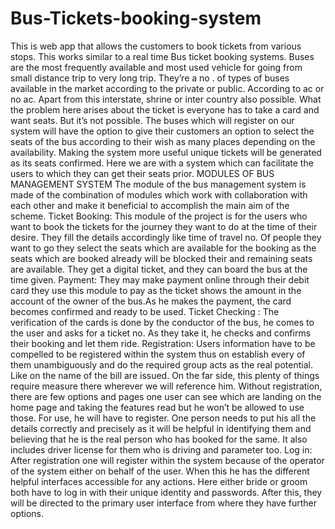 # Bus-Tickets-booking-system
This is web app that allows the customers to book tickets from various stops.
This works similar to a real time Bus ticket booking systems.
 Buses are the most frequently available and most used vehicle for going from small distance trip to very long trip. They’re a no . of types of buses available in the market according to the private or public.
According to ac or no ac. Apart from this interstate, shrine or inter country also possible. What the problem here arises about the ticket is everyone has to take a card and want seats.
But it’s not possible. The buses which will register on our system will have the option to give their customers an option to select the seats of the bus according to their wish as many places depending on the availability.
Making the system more useful unique tickets will be generated as its seats confirmed. Here we are with a system which can facilitate the users to which they can get their seats prior.
MODULES OF BUS MANAGEMENT SYSTEM
The module of the bus management system is made of the combination of modules which work with collaboration with each other and make it beneficial to accomplish the main aim of the scheme.
Ticket Booking:
This module of the project is for the users who want to book the tickets for the journey they want to do at the time of their desire.
They fill the details accordingly like time of travel no. Of people they want to go they select the seats which are available for the booking as the seats which are booked already will be blocked their and remaining seats are available.
They get a digital ticket, and they can board the bus at the time given.
Payment:
They may make payment online through their debit card they use this module to pay as the ticket shows the amount in the account of the owner of the bus.As he makes the payment, the card becomes confirmed and ready to be used.
Ticket Checking :
The verification of the cards is done by the conductor of the bus, he comes to the user and asks for a ticket no. As they take it, he checks and confirms their booking and let them ride.
Registration:
Users information have to be compelled to be registered within the system thus on establish every of them unambiguously and do the required group acts as the real potential. Like on the name of the bill are issued.
On the far side, this plenty of things require measure there wherever we will reference him. Without registration, there are few options and pages one user can see which are landing on the home page and taking the features read but he won’t be allowed to use those.
For use, he will have to register. One person needs to put his all the details correctly and precisely as it will be helpful in identifying them and believing that he is the real person who has booked for the same.
It also includes driver license for them who is driving and parameter too.
Log in:
After registration one will register within the system because of the operator of the system either on behalf of the user. When this he has the different helpful interfaces accessible for any actions.
Here either bride or groom both have to log in with their unique identity and passwords. After this, they will be directed to the primary user interface from where they have further options.
